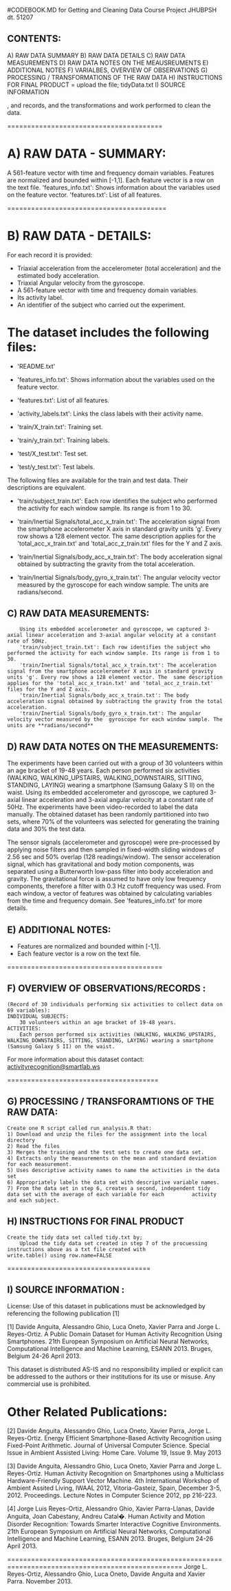 #CODEBOOK.MD for Getting and Cleaning Data Course Project JHUBPSH dt. 51207

## CONTENTS: 
A) RAW DATA SUMMARY 
B) RAW DATA DETAILS 
C) RAW DATA MEASUREMENTS 
D) RAW DATA NOTES ON THE MEAUSREUMENTS
E) ADDITIONAL NOTES
F) VARIALBES, OVERVIEW OF OBSERVATIONS
G) PROCESSING / TRANSFORMATIONS OF THE RAW DATA
H) INSTRUCTIONS FOR FINAL PRODUCT = upload the file; tidyData.txt
I) SOURCE INFORMATION

,  and records, and the transformations and work performed to clean the data. 

=======================================
# A) RAW DATA - SUMMARY:
A 561-feature vector with time and frequency domain variables.
Features are normalized and bounded within [-1,1].
Each feature vector is a row on the text file.
'features_info.txt': Shows information about the variables used on the feature vector.
'features.txt': List of all features.

========================================    
# B) RAW DATA - DETAILS:
For each record it is provided:

- Triaxial acceleration from the accelerometer (total acceleration) and the estimated body acceleration.
- Triaxial Angular velocity from the gyroscope. 
- A 561-feature vector with time and frequency domain variables. 
- Its activity label. 
- An identifier of the subject who carried out the experiment.

The dataset includes the following files:
=========================================

- 'README.txt'

- 'features_info.txt': Shows information about the variables used on the feature vector.

- 'features.txt': List of all features.

- 'activity_labels.txt': Links the class labels with their activity name.

- 'train/X_train.txt': Training set.

- 'train/y_train.txt': Training labels.

- 'test/X_test.txt': Test set.

- 'test/y_test.txt': Test labels.

The following files are available for the train and test data. Their descriptions are equivalent. 

- 'train/subject_train.txt': Each row identifies the subject who performed the activity for each window sample. Its range is from 1 to 30. 

- 'train/Inertial Signals/total_acc_x_train.txt': The acceleration signal from the smartphone accelerometer X axis in standard gravity units 'g'. Every row shows a 128 element vector. The same description applies for the 'total_acc_x_train.txt' and 'total_acc_z_train.txt' files for the Y and Z axis. 

- 'train/Inertial Signals/body_acc_x_train.txt': The body acceleration signal obtained by subtracting the gravity from the total acceleration. 

- 'train/Inertial Signals/body_gyro_x_train.txt': The angular velocity vector measured by the gyroscope for each window sample. The units are radians/second. 

## C) RAW DATA MEASUREMENTS: 
        Using its embedded accelerometer and gyroscope, we captured 3-axial linear acceleration and 3-axial angular velocity at a constant rate of 50Hz.
        'train/subject_train.txt': Each row identifies the subject who performed the activity for each window sample. Its range is from 1 to 30.
        'train/Inertial Signals/total_acc_x_train.txt': The acceleration signal from the smartphone accelerometer X axis in standard gravity units 'g'. Every row shows a 128 element vector. The  same description applies for the 'total_acc_x_train.txt' and 'total_acc_z_train.txt' files for the Y and Z axis.
        'train/Inertial Signals/body_acc_x_train.txt': The body acceleration signal obtained by subtracting the gravity from the total acceleration.
        'train/Inertial Signals/body_gyro_x_train.txt': The angular velocity vector measured by the  gyroscope for each window sample. The units are **radians/second** 

## D) RAW DATA NOTES ON THE MEASUREMENTS:
    
The experiments have been carried out with a group of 30 volunteers within an age bracket of 19-48 years. Each person performed six activities (WALKING, WALKING_UPSTAIRS, WALKING_DOWNSTAIRS, SITTING, STANDING, LAYING) wearing a smartphone (Samsung Galaxy S II) on the waist. Using its embedded accelerometer and gyroscope, we captured 3-axial linear acceleration and 3-axial angular velocity at a constant rate of 50Hz. The experiments have been video-recorded to label the data manually. The obtained dataset has been randomly partitioned into two sets, where 70% of the volunteers was selected for generating the training data and 30% the test data. 

The sensor signals (accelerometer and gyroscope) were pre-processed by applying noise filters and then sampled in fixed-width sliding windows of 2.56 sec and 50% overlap (128 readings/window). The sensor acceleration signal, which has gravitational and body motion components, was separated using a Butterworth low-pass filter into body acceleration and gravity. The gravitational force is assumed to have only low frequency components, therefore a filter with 0.3 Hz cutoff frequency was used. From each window, a vector of features was obtained by calculating variables from the time and frequency domain. See 'features_info.txt' for more details. 

## E) ADDITIONAL NOTES: 
- Features are normalized and bounded within [-1,1].
- Each feature vector is a row on the text file.

=======================================
## F) OVERVIEW OF OBSERVATIONS/RECORDS : 
    (Record of 30 individuals performing six activities to collect data on 69 variables):
    INDIVIDUAL SUBJECTS:
        30 volunteers within an age bracket of 19-48 years.
    ACTIVITIES:
        Each person performed six activities (WALKING, WALKING_UPSTAIRS, WALKING_DOWNSTAIRS, SITTING, STANDING, LAYING) wearing a smartphone (Samsung Galaxy S II) on the waist.  

For more information about this dataset contact: activityrecognition@smartlab.ws

======================================
## G) PROCESSING / TRANSFORAMTIONS OF THE RAW DATA:
    Create one R script called run_analysis.R that:
    1) Download and unzip the files for the assignment into the local directory
    2) Read the files
    3) Merges the training and the test sets to create one data set.
    4) Extracts only the measurements on the mean and standard deviation for each measurement. 
    5) Uses descriptive activity names to name the activities in the data set
    6) Appropriately labels the data set with descriptive variable names. 
    7) From the data set in step 6, creates a second, independent tidy data set with the average of each variable for each         activity and each subject.
## H) INSTRUCTIONS FOR FINAL PRODUCT
    Create the tidy data set called tidy.txt by;
        Upload the tidy data set created in step 7 of the procuessing instructions above as a txt file created with                 write.table() using row.name=FALSE  


====================================
## I) SOURCE INFORMATION :
License:
Use of this dataset in publications must be acknowledged by referencing the following publication [1] 

[1] Davide Anguita, Alessandro Ghio, Luca Oneto, Xavier Parra and Jorge L. Reyes-Ortiz. A Public Domain Dataset for Human Activity Recognition Using Smartphones. 21th European Symposium on Artificial Neural Networks, Computational Intelligence and Machine Learning, ESANN 2013. Bruges, Belgium 24-26 April 2013. 

This dataset is distributed AS-IS and no responsibility implied or explicit can be addressed to the authors or their institutions for its use or misuse. Any commercial use is prohibited.

Other Related Publications:
===========================
[2] Davide Anguita, Alessandro Ghio, Luca Oneto, Xavier Parra, Jorge L. Reyes-Ortiz.  Energy Efficient Smartphone-Based Activity Recognition using Fixed-Point Arithmetic. Journal of Universal Computer Science. Special Issue in Ambient Assisted Living: Home Care.   Volume 19, Issue 9. May 2013

[3] Davide Anguita, Alessandro Ghio, Luca Oneto, Xavier Parra and Jorge L. Reyes-Ortiz. Human Activity Recognition on Smartphones using a Multiclass Hardware-Friendly Support Vector Machine. 4th International Workshop of Ambient Assited Living, IWAAL 2012, Vitoria-Gasteiz, Spain, December 3-5, 2012. Proceedings. Lecture Notes in Computer Science 2012, pp 216-223. 

[4] Jorge Luis Reyes-Ortiz, Alessandro Ghio, Xavier Parra-Llanas, Davide Anguita, Joan Cabestany, Andreu Catal�. Human Activity and Motion Disorder Recognition: Towards Smarter Interactive Cognitive Environments. 21th European Symposium on Artificial Neural Networks, Computational Intelligence and Machine Learning, ESANN 2013. Bruges, Belgium 24-26 April 2013.  

==================================================================================================
Jorge L. Reyes-Ortiz, Alessandro Ghio, Luca Oneto, Davide Anguita and Xavier Parra. November 2013.

